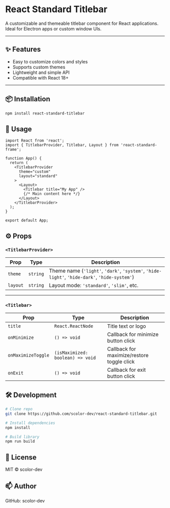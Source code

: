 # React Standard Titlebar

A customizable and themeable titlebar component for React applications.  
Ideal for Electron apps or custom window UIs.

---

## ✨ Features

- Easy to customize colors and styles
- Supports custom themes
- Lightweight and simple API
- Compatible with React 18+

---

## 📦 Installation

```bash
npm install react-standard-titlebar
```
## 🚀 Usage

```tsx
import React from 'react';
import { TitlebarProvider, Titlebar, Layout } from 'react-standard-frame';

function App() {
  return (
    <TitlebarProvider
      theme="custom"
      layout="standard"
    >
      <Layout>
        <Titlebar title="My App" />
        {/* Main content here */}
      </Layout>
    </TitlebarProvider>
  );
}

export default App;
```

## ⚙️ Props

### `<TitlebarProvider>`

| Prop       | Type     | Description                                  |
|------------|----------|----------------------------------------------|
| `theme`      | `string` | Theme name (`'light'`, `'dark'`, `'system'`, `'hide-light'`, `'hide-dark'`, `'hide-system'`) |
| `layout`     | `string` | Layout mode: `'standard'`, `'slim'`, etc.       |

---

### `<Titlebar>`

| Prop               | Type                              | Description                                  |
|--------------------|-----------------------------------|----------------------------------------------|
| `title`            | `React.ReactNode`                 | Title text or logo                           |
| `onMinimize`       | `() => void`                      | Callback for minimize button click           |
| `onMaximizeToggle` | `(isMaximized: boolean) => void`  | Callback for maximize/restore toggle click   |
| `onExit`           | `() => void`                      | Callback for exit button click               |

## 🛠️ Development
```bash
# Clone repo
git clone https://github.com/scolor-dev/react-standard-titlebar.git

# Install dependencies
npm install

# Build library
npm run build
```

## 📝 License

MIT © scolor-dev

## 📫 Author

GitHub: scolor-dev
